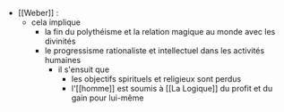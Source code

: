 - [[Weber]] : 
	- cela implique
      - la fin du polythéisme et la relation magique au monde avec les divinités
      - le progressisme rationaliste et intellectuel dans les activités humaines
        - il s'ensuit que
          - les objectifs spirituels et religieux sont perdus
          - l'[[homme]] est soumis à [[La Logique]] du profit et du gain pour lui-même